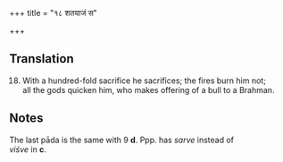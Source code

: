 +++
title = "१८ शतयाजं स"

+++
## Translation
18. With a hundred-fold sacrifice he sacrifices; the fires burn him not;  
all the gods quicken him, who makes offering of a bull to a Brahman.

## Notes
The last pāda is the same with 9 **d**. Ppp. has *sarve* instead of  
*viśve* in **c**.
